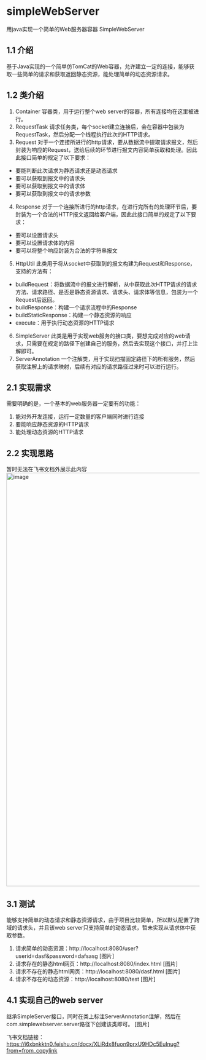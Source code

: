 # simpleWebServer
用java实现一个简单的Web服务器容器
SimpleWebServer
## 1.1 介绍
基于Java实现的一个简单仿TomCat的Web容器，允许建立一定的连接，能够获取一些简单的请求和获取返回静态资源，能处理简单的动态资源请求。
## 1.2 类介绍
1. Container
容器类，用于运行整个web server的容器，所有连接均在这里被进行。
2. RequestTask
请求任务类，每个socket建立连接后，会在容器中包装为RequestTask，然后分配一个线程执行此次的HTTP请求。
3. Request
对于一个连接所进行的http请求，要从数据流中提取请求报文，然后封装为响应的Request，送给后续的环节进行报文内容简单获取和处理。因此此接口简单的规定了以下要求：
- 要能判断此次请求为静态请求还是动态请求
- 要可以获取到报文中的请求头
- 要可以获取到报文中的请求体
- 要可以获取到报文中的请求参数
4. Response
对于一个连接所进行的http请求，在进行完所有的处理环节后，要封装为一个合法的HTTP报文返回给客户端，因此此接口简单的规定了以下要求：
- 要可以设置请求头
- 要可以设置请求体的内容
- 要可以将整个响应封装为合法的字符串报文
5. HttpUtil
此类用于将从socket中获取到的报文构建为Request和Response，支持的方法有：
- buildRequest：将数据流中的报文进行解析，从中获取此次HTTP请求的请求方法、请求路径、是否是静态资源请求、请求头、请求体等信息，包装为一个Request后返回。
- buildResponse：构建一个请求流程中的Response
- buildStaticResponse：构建一个静态资源的响应
- execute：用于执行动态资源的HTTP请求
6. SimpleServer
此类是用于实现web服务的接口类，要想完成对应的web请求，只需要在规定的路径下创建自己的服务，然后去实现这个接口，并打上注解即可。
7. ServerAnnotation
一个注解类，用于实现扫描固定路径下的所有服务，然后获取注解上的请求映射，后续有对应的请求路径过来时可以进行运行。
## 2.1 实现需求
需要明确的是，一个基本的web服务器一定要有的功能：
1. 能对外开发连接，运行一定数量的客户端同时进行连接
2. 要能响应静态资源的HTTP请求
3. 能处理动态资源的HTTP请求
## 2.2 实现思路

暂时无法在飞书文档外展示此内容
<img width="1076" alt="image" src="https://github.com/moyu-yangl/simpleWebServer/assets/87761443/b9ed18d4-1801-4b29-9520-57918774687e">


## 3.1 测试
能够支持简单的动态请求和静态资源请求，由于项目比较简单，所以默认配置了跨域的请求头，并且该web server只支持简单的动态请求，暂未实现从请求体中获取参数。
1. 请求简单的动态资源：http://localhost:8080/user?userid=dasf&password=dafsasg
[图片]
2. 请求存在的静态html网页：http://localhost:8080/index.html
[图片]
3. 请求不存在的静态html网页：http://localhost:8080/dasf.html
[图片]
4. 请求不存在的动态资源：http://localhost:8080/test
[图片]
## 4.1 实现自己的web server
继承SimpleServer接口，同时在类上标注ServerAnnotation注解，然后在com.simplewebserver.server路径下创建该类即可。
[图片]

飞书文档链接：https://i6xbnkktn0.feishu.cn/docx/XLiRdx8fuon9prxU9HDc5EuInug?from=from_copylink
